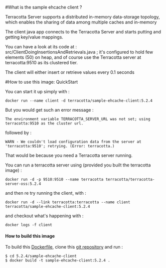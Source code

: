 #What is the sample ehcache client ?

Terracotta Server supports a distributed in-memory data-storage topology, which enables the sharing of data among multiple caches and in-memory

The client java app connects to the Terracotta Server and starts putting and getting key/value mappings.

You can have a look at its code at : src/ClientDoingInsertionsAndRetrievals.java ; it's configured to hold few elements (50) on heap, and of course use the Terracotta server at terracotta:9510 as its clustered tier.

The client will either insert or retrieve values every 0.1 seconds


#How to use this image: QuickStart

You can start it up simply with :

    docker run --name client -d terracotta/sample-ehcache-client:5.2.4

But you would get such an error message :
    
    The environment variable TERRACOTTA_SERVER_URL was not set; using terracotta:9510 as the cluster url.

followed by :

    WARN - We couldn't load configuration data from the server at 'terracotta:9510'; retrying. (Error: terracotta.)


That would be because you need a Terracotta server running.

You can run a terracotta server using (provided you built the terracotta image) :

    docker run -d -p 9510:9510 --name terracotta terracotta/terracotta-server-oss:5.2.4

and then re try running the client, with :

    docker run -d --link terracotta:terracotta --name client terracotta/sample-ehcache-client:5.2.4
    
and checkout what's happening with :

    docker logs -f client


#### How to build this image

To build this [Dockerfile](https://github.com/Terracotta-OSS/docker/blob/master/5.2.4/server/Dockerfile), clone this [git repository](https://github.com/Terracotta-OSS/docker) and run :

    $ cd 5.2.4/sample-ehcache-client
    $ docker build -t sample-ehcache-client:5.2.4 .